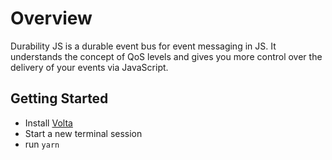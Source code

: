 # Overview

Durability JS is a durable event bus for event messaging in JS. It understands the concept of QoS levels and gives you more control over the delivery of your events via JavaScript.

## Getting Started

- Install [Volta](https://volta.sh)
- Start a new terminal session
- run `yarn`
